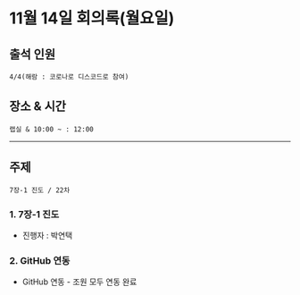 # **11월 14일 회의록(월요일)**

## **출석 인원**
```
4/4(해람 : 코로나로 디스코드로 참여)
```

## **장소 & 시간**
```
랩실 & 10:00 ~ : 12:00
```
---
## **주제**
```
7장-1 진도 / 22차
```

### **1. 7장-1 진도**
- 진행자 : 박연택


### **2. GitHub 연동**
- GitHub 연동 - 조원 모두 연동 완료